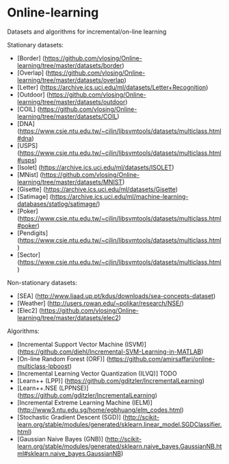 # Online-learning
Datasets and algorithms for incremental/on-line learning

Stationary datasets:
- [Border]    (https://github.com/vlosing/Online-learning/tree/master/datasets/border)
- [Overlap]   (https://github.com/vlosing/Online-learning/tree/master/datasets/overlap)
- [Letter]    (https://archive.ics.uci.edu/ml/datasets/Letter+Recognition)
- [Outdoor]   (https://github.com/vlosing/Online-learning/tree/master/datasets/outdoor)
- [COIL]      (https://github.com/vlosing/Online-learning/tree/master/datasets/COIL)
- [DNA]       (https://www.csie.ntu.edu.tw/~cjlin/libsvmtools/datasets/multiclass.html#dna)
- [USPS]      (https://www.csie.ntu.edu.tw/~cjlin/libsvmtools/datasets/multiclass.html#usps)
- [Isolet]    (https://archive.ics.uci.edu/ml/datasets/ISOLET)
- [MNist]     (https://github.com/vlosing/Online-learning/tree/master/datasets/MNIST)
- [Gisette]   (https://archive.ics.uci.edu/ml/datasets/Gisette)
- [Satimage]  (https://archive.ics.uci.edu/ml/machine-learning-databases/statlog/satimage/)
- [Poker]     (https://www.csie.ntu.edu.tw/~cjlin/libsvmtools/datasets/multiclass.html#poker)
- [Pendigits] (https://www.csie.ntu.edu.tw/~cjlin/libsvmtools/datasets/multiclass.html)
- [Sector]    (https://www.csie.ntu.edu.tw/~cjlin/libsvmtools/datasets/multiclass.html)

Non-stationary datasets:
- [SEA]       (http://www.liaad.up.pt/kdus/downloads/sea-concepts-dataset)
- [Weather]   (http://users.rowan.edu/~polikar/research/NSE/)
- [Elec2]     (https://github.com/vlosing/Online-learning/tree/master/datasets/elec2)

Algorithms:
- [Incremental Support Vector Machine (ISVM)] (https://github.com/diehl/Incremental-SVM-Learning-in-MATLAB)
- [On-line Random Forest (ORF)]               (https://github.com/amirsaffari/online-multiclass-lpboost)
- [Incremental Learning Vector Quantization (ILVQ)] TODO
- [Learn++ (LPP)] (https://github.com/gditzler/IncrementalLearning)
- [Learn++.NSE (LPPNSE)] (https://github.com/gditzler/IncrementalLearning)
- [Incremental Extreme Learning Machine (IELM)] (http://www3.ntu.edu.sg/home/egbhuang/elm_codes.html)
- [Stochastic Gradient Descent (SGD)] (http://scikit-learn.org/stable/modules/generated/sklearn.linear_model.SGDClassifier.html)
- [Gaussian Naive Bayes (GNB)] (http://scikit-learn.org/stable/modules/generated/sklearn.naive_bayes.GaussianNB.html#sklearn.naive_bayes.GaussianNB)
